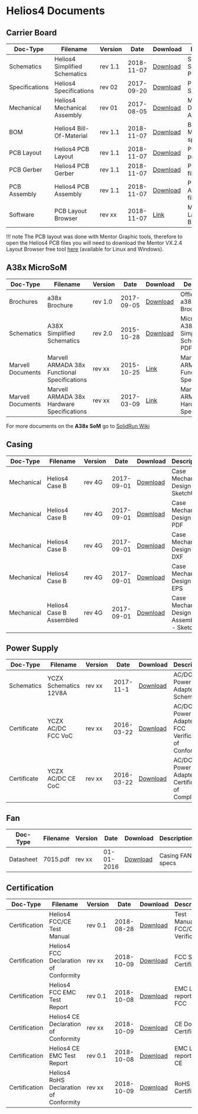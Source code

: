 # Helios4 Documents

## Carrier Board

Doc-Type | Filename | Version | Date | Download | Description
---------|----------|---------|------|----------|------------
Schematics|Helios4 Simplified Schematics|rev 1.1|2018-11-07|[Download](/files/carrier/Helios4_Schematics_R1-1.pdf)|Simplified Schematics - PDF
Specifications|Helios4 Specifications|rev 02|2017-09-20|[Download](/files/carrier/Helios4_Specifications.pdf)|Product Specifications
Mechanical|Helios4 Mechanical Assembly|rev 01|2017-08-05|[Download](/files/carrier/Helios4_Mechnical_Assembly.pdf)|Mechanical Design / Assembly
BOM|Helios4 Bill-Of-Material|rev 1.1|2018-11-07|[Download](/files/carrier/Helios4_BOM_R1-1.xls)|Bill-Of-Material spreadsheet
PCB Layout|Helios4 PCB Layout|rev 1.1|2018-11-07|[Download](/files/carrier/Helios4_PCB_R1-1.zip)|PCB Layout project files
PCB Gerber|Helios4 PCB Gerber|rev 1.1|2018-11-07|[Download](/files/carrier/Helios4_Gerber_R1-1.zip)|PCB Gerber files
PCB Assembly|Helios4 PCB Assembly|rev 1.1|2018-11-07|[Download](/files/carrier/Helios4_Assembly_R1-1.zip)|PCB Assembly files
Software|PCB Layout Browser|rev xx|2018-11-07|[Link](https://www.mentor.com/pcb/downloads/browsers/)|Mentor PCB Layout Browser

!!! note
    The PCB layout was done with Mentor Graphic tools, therefore to open the Helios4 PCB files you will need to download the Mentor VX.2.4 Layout Browser free tool [here](https://www.mentor.com/pcb/downloads/browsers/) (available for Linux and Windows).

## A38x  MicroSoM

Doc-Type | Filename | Version | Date | Download | Description
---------|----------|---------|------|----------|------------
Brochures|a38x Brochure|rev 1.0|2017-09-05|[Download](/files/som/brochure_a38x_microsom_2017-09-05.pdf)|Official SR a38x Brochure
Schematics|A38X Simplified Schematics|rev 2.0|2015-10-28|[Download](/files/som/a38x-microsom-schematics-simplified-rev2.00.pdf)|MicroSom A38X Simplified Schematics - PDF
Marvell Documents|Marvell ARMADA 38x Functional Specifications|rev xx|2015-10-25|[Link](https://marvellcorp.wufoo.com/forms/marvell-armada-38x-functional-specifications/)|Marvell ARMADA 38x Functional Specifications
Marvell Documents|Marvell ARMADA 38x Hardware Specifications|rev xx|2017-03-09|[Link](https://marvellcorp.wufoo.com/forms/marvell-armada-38x-hardware-specifications/)|Marvell ARMADA 38x Hardware Specifications

For more documents on the **A38x SoM** go to [SolidRun Wiki](https://wiki.solid-run.com/doku.php?id=products:a38x:documents)

## Casing

Doc-Type | Filename | Version | Date | Download | Description
---------|----------|---------|------|----------|-------------
Mechanical|Helios4 Case B|rev 4G|2017-09-01|[Download](/files/casing/Helios4_CaseB_r4g.skp)|Case Mechanical Design - SketchUp
Mechanical|Helios4 Case B|rev 4G|2017-09-01|[Download](/files/casing/Helios4_CaseB_r4g.pdf)|Case Mechanical Design - PDF
Mechanical|Helios4 Case B|rev 4G|2017-09-01|[Download](/files/casing/Helios4_CaseB_r4g.dxf)|Case Mechanical Design - DXF
Mechanical|Helios4 Case B|rev 4G|2017-09-01|[Download](/files/casing/Helios4_CaseB_r4g.eps)|Case Mechanical Design - EPS
Mechanical|Helios4 Case B Assembled|rev 4G|2017-09-01|[Download](/files/casing/Helios4_CaseB_r4g-assembled.skp)|Case Mechanical Design Assembled - SketchUp

## Power Supply

Doc-Type | Filename | Version | Date | Download | Description
---------|----------|---------|------|----------|-------------
Schematics|YCZX Schematics 12V8A|rev xx|2017-11-1|[Download](/files/power-supply/YCZX_Schematics_12V8A.pdf)|AC/DC Power Adapter Schematics
Certificate|YCZX AC/DC FCC VoC|rev xx|2016-03-22|[Download](/files/power-supply/YCZX_ACDC_FCC_VoC.png)|AC/DC Power Adapter FCC Verification of Conformity
Certificate|YCZX AC/DC CE CoC|rev xx|2016-03-22|[Download](/files/power-supply/YCZX_ACDC_CE_CoC.png)|AC/DC Power Adapter CE Certificate of Compliance

## Fan

Doc-Type | Filename | Version | Date | Download | Description
---------|----------|---------|------|----------|-------------
Datasheet|7015.pdf|rev xx|01-01-2016|[Download](/files/fan/Whee_fan_7015.pdf)|Casing FAN specs


## Certification

Doc-Type | Filename | Version | Date | Download | Description
---------|----------|---------|------|----------|-------------
Certification|Helios4 FCC/CE Test Manual|rev 0.1|2018-08-28|[Download](/files/certification/Helios4_FCC_CE_Test_Manual-v0.1.pdf)|Test Manual for FCC/CE Verification
Certification|Helios4 FCC Declaration of Conformity|rev xx|2018-10-09|[Download](/files/certification/FCC_SDoC_Helios4_2GB_ECC.pdf)|FCC SDoC Certificate
Certification|Helios4 FCC EMC Test Report|rev 0.1|2018-10-08|[Download](/files/certification/UCSFC-1810-0036_Helios4_2GB_ECC_Test_Report.pdf)|EMC Lab report for FCC
Certification|Helios4 CE Declaration of Conformity|rev xx|2018-10-09|[Download](/files/certification/CE_DoC_Helios4_2GB_ECC.pdf)|CE DoC Certificate
Certification|Helios4 CE EMC Test Report|rev 0.1|2018-10-08|[Download](/files/certification/UCSCE-1810-0075_Helios4_2GB_ECC_Test_Report.pdf)|EMC Lab report for CE
Certification|Helios4 RoHS Declaration of Conformity|rev xx|2018-10-09|[Download](/files/certification/RoHS_DoC_Helios4_2GB_ECC.pdf)|RoHS DoC Certificate
